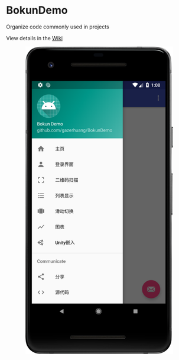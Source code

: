 # BokunDemo
Organize code commonly used in projects

View details in the [Wiki](https://github.com/gazerhuang/BokunDemo/wiki)
<div align=center><img width="400"  src="https://github.com/gazerhuang/BokunDemo/raw/master/screenshots/main.png"/></div>